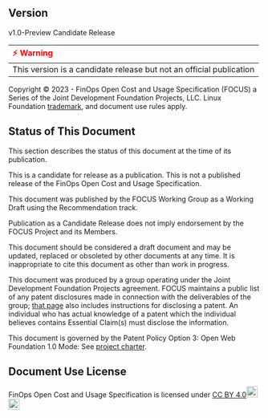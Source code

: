 ## Version

v1.0-Preview Candidate Release

| <span style="color:Red">&#x26A1; Warning</span>                                |
|:-------------------------------------------------------------------------------|
| This version is a candidate release but not an official publication            |

Copyright © 2023 - FinOps Open Cost and Usage Specification (FOCUS) a Series of the Joint Development Foundation Projects, LLC. Linux Foundation [trademark](https://www.linuxfoundation.org/legal/trademarks), and document use rules apply.

## Status of This Document

This section describes the status of this document at the time of its publication.

This is a candidate for release as a publication. This is not a published release of the FinOps Open Cost and Usage Specification.

This document was published by the FOCUS Working Group as a Working Draft using the Recommendation track.

Publication as a Candidate Release does not imply endorsement by the FOCUS Project and its Members.

This document should be considered a draft document and may be updated, replaced or obsoleted by other documents at any time. It is inappropriate to cite this document as other than work in progress.

This document was produced by a group operating under the Joint Development Foundation Projects agreement. FOCUS maintains a public list of any patent disclosures made in connection with the deliverables of the group; [that page](https://github.com/FinOps-Open-Cost-and-Usage-Spec/FOCUS_Spec/blob/working_draft/ipr.md) also includes instructions for disclosing a patent. An individual who has actual knowledge of a patent which the individual believes contains Essential Claim(s) must disclose the information.

This document is governed by the Patent Policy Option 3: Open Web Foundation 1.0 Mode:
See [project charter](https://github.com/FinOps-Open-Cost-and-Usage-Spec/foundation/blob/main/FOCUS_-_Membership_Agreement_Package_for_use.pdf).

<div style="page-break-after: always"></div>

## Document Use License

<p xmlns:cc="http://creativecommons.org/ns#" xmlns:dct="http://purl.org/dc/terms/"><span property="dct:title">FinOps Open Cost and Usage Specification</span> is licensed under <a href="http://creativecommons.org/licenses/by/4.0/?ref=chooser-v1" target="_blank" rel="license noopener noreferrer">CC BY 4.0<img style="height:22px!important;" src="https://mirrors.creativecommons.org/presskit/icons/cc.svg?ref=chooser-v1"><img style="height:22px!important;" src="https://mirrors.creativecommons.org/presskit/icons/by.svg?ref=chooser-v1"></a></p>
